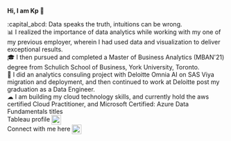 <p> <b> Hi, I am Kp &#128075 </b> </p>

<p>:capital_abcd: Data speaks the truth, intuitions can be wrong.
<br>&#128202 I realized the importance of data analytics while working with my one of my previous employer, wherein I had used data and visualization to deliver exceptional results.
<br>&#127891 I then pursued and completed a Master of Business Analytics (MBAN'21) degree from Schulich School of Business, York University, Toronto.
<br>&#128119 I did an analytics consuling project with Deloitte Omnia AI on SAS Viya migration and deployment, and then continued to work at Deloitte post my graduation as a Data Engineer.
<br>&#9729 I am building my cloud technology skills, and currently hold the aws certified Cloud Practitioner, and Microsoft Certified: Azure Data Fundamentals titles
<br> Tableau profile <a href="https://public.tableau.com/profile/kanwarpreet.singh/" rel="nofollow">
  <img align="center" alt="Kp's Tableau" width="22px" src="https://user-images.githubusercontent.com/18670428/67620073-ca558e00-f7fa-11e9-9ea2-ed3a80c59210.png" style="max-width:100%;"> </a>
<br> Connect with me here <a href="https://www.linkedin.com/in/kanwarpreet-singh/" rel="nofollow">
  <img align="center" alt="Kp's LinkedIN" width="22px" src="https://raw.githubusercontent.com/peterthehan/peterthehan/master/assets/linkedin.svg" style="max-width:100%;"> </a>
  
</p> 
